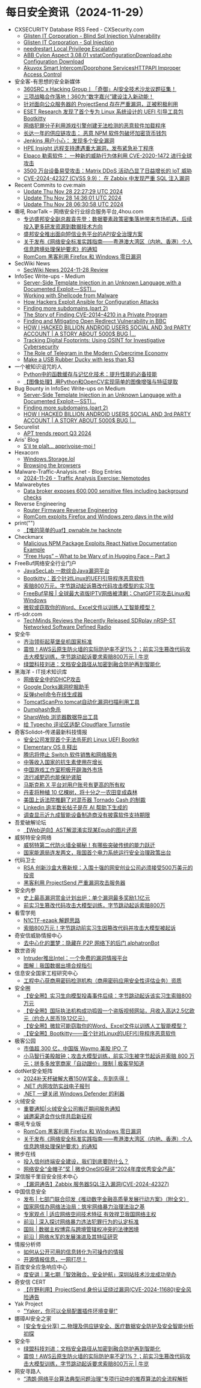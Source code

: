 # 每日安全资讯（2024-11-29）

- CXSECURITY Database RSS Feed - CXSecurity.com
  - [Glisten IT Corporation - Blind Sql Injection Vulnerability](https://cxsecurity.com/issue/WLB-2024110046)
  - [Glisten IT Corporation - Sql Injection](https://cxsecurity.com/issue/WLB-2024110045)
  - [needrestart Local Privilege Escalation](https://cxsecurity.com/issue/WLB-2024110044)
  - [ABB Cylon Aspect 3.08.01 vstatConfigurationDownload.php Configuration Download](https://cxsecurity.com/issue/WLB-2024110043)
  - [Akuvox Smart Intercom/Doorphone ServicesHTTPAPI Improper Access Control](https://cxsecurity.com/issue/WLB-2024110042)
- 安全客-有思想的安全新媒体
  - [360SRC x Hacking Group丨「奇御」AI安全技术沙龙议题征集！](https://www.anquanke.com/post/id/302279)
  - [三项战略合作落地！360为“数字嘉兴”建设注入新动能！](https://www.anquanke.com/post/id/302273)
  - [针对面向公众服务器的 ProjectSend 存在严重漏洞，正被积极利用](https://www.anquanke.com/post/id/302270)
  - [ESET Research 发现了首个专为 Linux 系统设计的 UEFI 引导工具包 Bootkitty](https://www.anquanke.com/post/id/302267)
  - [网络犯罪分子利用游戏引擎创建无法检测的恶意软件加载程序](https://www.anquanke.com/post/id/302264)
  - [长达一年的供应链攻击： 恶意 NPM 软件包破坏加密货币钱包](https://www.anquanke.com/post/id/302261)
  - [Jenkins 用户小心： 发现多个安全漏洞](https://www.anquanke.com/post/id/302258)
  - [HPE Insight 远程支持遭遇重大漏洞，发布紧急补丁程序](https://www.anquanke.com/post/id/302255)
  - [Elpaco 勒索软件： 一种新的威胁行为体利用 CVE-2020-1472 进行全球攻击](https://www.anquanke.com/post/id/302252)
  - [3500 万台设备易受攻击：Matrix DDoS 活动凸显了日益增长的 IoT 威胁](https://www.anquanke.com/post/id/302249)
  - [CVE-2024-42327 (CVSS 9.9)： 在 Zabbix 中发现严重 SQL 注入漏洞](https://www.anquanke.com/post/id/302246)
- Recent Commits to cve:main
  - [Update Thu Nov 28 22:27:29 UTC 2024](https://github.com/trickest/cve/commit/c92b1a23e10aa6f09bc11ac127af932a6161b4eb)
  - [Update Thu Nov 28 14:36:01 UTC 2024](https://github.com/trickest/cve/commit/108131360bbc653f2ae31799d07dd64f6c85d5d9)
  - [Update Thu Nov 28 06:30:58 UTC 2024](https://github.com/trickest/cve/commit/6f4c8f7a61816838cc53f4d2bcff46976a5a8aa6)
- 嘶吼 RoarTalk – 网络安全行业综合服务平台,4hou.com
  - [专访盛邦安全副总裁袁先登：数据要素政策密集落地带来市场机遇，后续投入更多研发资源到数据技术方向](https://www.4hou.com/posts/9jp4)
  - [盛邦安全推出面向短信业务平台的API安全治理方案](https://www.4hou.com/posts/OGJG)
  - [关于发布《网络安全标准实践指南——粤港澳大湾区（内地、香港）个人信息跨境处理保护要求》的通知](https://www.4hou.com/posts/0MEV)
  - [RomCom 黑客利用 Firefox 和 Windows 零日漏洞](https://www.4hou.com/posts/9jG8)
- SecWiki News
  - [SecWiki News 2024-11-28 Review](http://www.sec-wiki.com/?2024-11-28)
- InfoSec Write-ups - Medium
  - [Server-Side Template Injection in an Unknown Language with a Documented Exploit — SSTI…](https://infosecwriteups.com/server-side-template-injection-in-an-unknown-language-with-a-documented-exploit-ssti-de01a069b946?source=rss----7b722bfd1b8d---4)
  - [Working with Shellcode from Malware](https://infosecwriteups.com/working-with-shellcode-from-malware-bb879385cd95?source=rss----7b722bfd1b8d---4)
  - [How Hackers Exploit Ansible for Configuration Attacks](https://infosecwriteups.com/how-hackers-exploit-ansible-for-configuration-attacks-372b5bec2cca?source=rss----7b722bfd1b8d---4)
  - [Finding more subdomains.(part 2)](https://infosecwriteups.com/finding-more-subdomains-part-2-1850ead4dd92?source=rss----7b722bfd1b8d---4)
  - [The Story of Finding CVE-2014–4210 in a Private Program](https://infosecwriteups.com/the-story-of-finding-cve-2014-4210-in-a-private-program-1c2a1fed22fc?source=rss----7b722bfd1b8d---4)
  - [Finding and Mitigating Open Redirect Vulnerability in BBC](https://infosecwriteups.com/the-story-of-finding-and-mitigating-open-redirect-vulnerability-in-bbc-ef849e0439a5?source=rss----7b722bfd1b8d---4)
  - [HOW I HACKED BILLION ANDROID USERS SOCIAL AND 3rd PARTY ACCOUNT | A STORY ABOUT 5000$ BUG |…](https://infosecwriteups.com/how-i-hacked-billion-android-users-social-and-3rd-party-account-a-story-about-5000-bug-54d8b6ce75df?source=rss----7b722bfd1b8d---4)
  - [Tracking Digital Footprints: Using OSINT for Investigative Cybersecurity](https://infosecwriteups.com/tracking-digital-footprints-using-osint-for-investigative-cybersecurity-0546a104ddf6?source=rss----7b722bfd1b8d---4)
  - [The Role of Telegram in the Modern Cybercrime Economy](https://infosecwriteups.com/the-role-of-telegram-in-the-modern-cybercrime-economy-9755b0762934?source=rss----7b722bfd1b8d---4)
  - [Make a USB Rubber Ducky with less than $3](https://infosecwriteups.com/make-a-usb-rubber-ducky-with-less-than-3-d5ef2047f0e2?source=rss----7b722bfd1b8d---4)
- 一个被知识诅咒的人
  - [Python中的函数缓存与记忆化技术：提升性能的必备技能](https://blog.csdn.net/nokiaguy/article/details/144107681)
  - [【图像处理】用Python和OpenCV实现简单的图像增强与特征提取](https://blog.csdn.net/nokiaguy/article/details/144107580)
- Bug Bounty in InfoSec Write-ups on Medium
  - [Server-Side Template Injection in an Unknown Language with a Documented Exploit — SSTI…](https://infosecwriteups.com/server-side-template-injection-in-an-unknown-language-with-a-documented-exploit-ssti-de01a069b946?source=rss----7b722bfd1b8d--bug_bounty)
  - [Finding more subdomains.(part 2)](https://infosecwriteups.com/finding-more-subdomains-part-2-1850ead4dd92?source=rss----7b722bfd1b8d--bug_bounty)
  - [HOW I HACKED BILLION ANDROID USERS SOCIAL AND 3rd PARTY ACCOUNT | A STORY ABOUT 5000$ BUG |…](https://infosecwriteups.com/how-i-hacked-billion-android-users-social-and-3rd-party-account-a-story-about-5000-bug-54d8b6ce75df?source=rss----7b722bfd1b8d--bug_bounty)
- Securelist
  - [APT trends report Q3 2024](https://securelist.com/apt-report-q3-2024/114623/)
- Aris' Blog
  - [S’il te plaît… apprivoise-moi !](https://blog.0xbadc0de.be/archives/517)
- Hexacorn
  - [Windows.Storage.lol](https://www.hexacorn.com/blog/2024/11/28/windows-storage-lol/)
  - [Browsing the browsers](https://www.hexacorn.com/blog/2024/11/28/browsing-the-browsers/)
- Malware-Traffic-Analysis.net - Blog Entries
  - [2024-11-26 - Traffic Analysis Exercise: Nemotodes](https://www.malware-traffic-analysis.net/2024/11/26/index.html)
- Malwarebytes
  - [Data broker exposes 600,000 sensitive files including background checks](https://www.malwarebytes.com/blog/news/2024/11/data-broker-exposes-600000-sensitive-files-including-background-checks)
- Reverse Engineering
  - [Router Firmware Reverse Engineering](https://www.reddit.com/r/ReverseEngineering/comments/1h240z8/router_firmware_reverse_engineering/)
  - [RomCom exploits Firefox and Windows zero days in the wild](https://www.reddit.com/r/ReverseEngineering/comments/1h1ma3j/romcom_exploits_firefox_and_windows_zero_days_in/)
- print("")
  - [【堆的简单的uaf】pwnable.tw hacknote](https://www.o2oxy.cn/4211.html)
- Checkmarx
  - [Malicious NPM Package Exploits React Native Documentation Example](https://checkmarx.com/blog/malicious-npm-package-exploits-react-native-documentation-example/)
  - [“Free Hugs” – What to be Wary of in Hugging Face – Part 3](https://checkmarx.com/blog/free-hugs-what-to-be-wary-of-in-hugging-face-part-3/)
- FreeBuf网络安全行业门户
  - [JavaSecLab 一款综合Java漏洞平台](https://www.freebuf.com/sectool/416442.html)
  - [Bootkitty：首个针对Linux的UEFI引导程序恶意软件](https://www.freebuf.com/news/416423.html)
  - [索赔800万元，字节跳动起诉篡改代码攻击模型的实习生](https://www.freebuf.com/news/416403.html)
  - [FreeBuf早报 | 全球最大盗版IPTV网络被清剿；ChatGPT可攻击Linux和Windows](https://www.freebuf.com/news/416388.html)
  - [微软或窃取你的Word、Excel文件以训练人工智能模型？](https://www.freebuf.com/news/416371.html)
- rtl-sdr.com
  - [TechMinds Reviews the Recently Released SDRplay nRSP-ST Networked Software Defined Radio](https://www.rtl-sdr.com/techminds-reviews-the-recently-released-sdrplay-nrsp-st-networked-software-defined-radio/)
- 安全牛
  - [齐治领衔起草堡垒机国家标准](https://www.aqniu.com/vendor/107302.html)
  - [震惊！AWS云原生防火墙的实际防护率不足1%？；前实习生篡改代码攻击大模型训练，字节跳动起诉要求索赔800万元 | 牛览](https://www.aqniu.com/vendor/107312.html)
  - [绿盟科技刘进：文档安全路径从加密到融合防护再到智能化](https://www.aqniu.com/vendor/107311.html)
- 黑海洋 - IT技术知识库
  - [网络安全中的DHCP攻击](https://www.upx8.com/4475)
  - [Google Dorks漏洞挖掘助手](https://www.upx8.com/4474)
  - [反弹shell命令在线生成器](https://www.upx8.com/4472)
  - [TomcatScanPro tomcat自动化漏洞扫描利用工具](https://www.upx8.com/4471)
  - [Dumphash免杀](https://www.upx8.com/4470)
  - [SharpWeb 浏览器数据导出工具](https://www.upx8.com/4469)
  - [给 Typecho 评论区适配 Cloudflare Turnstile](https://www.upx8.com/4468)
- 奇客Solidot–传递最新科技情报
  - [安全公司发现首个无法杀死的 Linux UEFI Bootkit](https://www.solidot.org/story?sid=79908)
  - [Elementary OS 8 释出](https://www.solidot.org/story?sid=79907)
  - [腾讯将停止 Switch 软件销售和网络服务](https://www.solidot.org/story?sid=79906)
  - [中等收入国家的抗生素使用在增长](https://www.solidot.org/story?sid=79905)
  - [中国游戏工作室积极开辟海外市场](https://www.solidot.org/story?sid=79904)
  - [流行减肥药也能保护肾脏](https://www.solidot.org/story?sid=79903)
  - [马斯克称 X 平台对用户账号有更高的所有权](https://www.solidot.org/story?sid=79902)
  - [丹麦将种植 10 亿棵树，将十分之一农田变成森林](https://www.solidot.org/story?sid=79901)
  - [美国上诉法院推翻了对混币器 Tornado Cash 的制裁](https://www.solidot.org/story?sid=79900)
  - [Linkedin 逾半数长帖子是在 AI 帮助下生成的](https://www.solidot.org/story?sid=79899)
  - [调查显示近九成智能设备制造商没有披露软件支持期限](https://www.solidot.org/story?sid=79897)
- 吾爱破解论坛
  - [【Web逆向】AST解混淆实现某Epub的图片还原](https://mp.weixin.qq.com/s?__biz=MjM5Mjc3MDM2Mw==&mid=2651141535&idx=1&sn=b41c794f7c204d46ef8e50d94b657ade&chksm=bd50a5cb8a272cdd419d0a2cd34af514580aa986c9f4268ed9fc382f55304ac43610b64e1796&scene=58&subscene=0#rd)
- 威努特安全网络
  - [威努特第二代防火墙全揭秘！有哪些突破传统的能力跃迁](https://mp.weixin.qq.com/s?__biz=MzAwNTgyODU3NQ==&mid=2651129295&idx=1&sn=ec1b3e2682bd829c9c1f84b9d7a01b6b&chksm=80e71f7fb79096696b9bd99632fbdb8528b12adff3dba3171898e90678b1993751e1337f8d7a&scene=58&subscene=0#rd)
  - [国家能源局连发两文，我国首个电力系统运行安全治理政策出台](https://mp.weixin.qq.com/s?__biz=MzAwNTgyODU3NQ==&mid=2651129295&idx=2&sn=be58942cc3332ac2fb6b595080228a45&chksm=80e71f7fb7909669f52b4be78095b0f792b7ad9307a919df52acb28dfc1b678f3d9253574030&scene=58&subscene=0#rd)
- 代码卫士
  - [RSA 创新沙盒大赛新规：入围十强的网安创业公司必须接受500万美元的投资](https://mp.weixin.qq.com/s?__biz=MzI2NTg4OTc5Nw==&mid=2247521625&idx=1&sn=9970ecfee265c1b154723d323b600178&chksm=ea94a433dde32d25e096724976f5328b8ee701833b73b783047934638833251858000eb21b63&scene=58&subscene=0#rd)
  - [黑客利用 ProjectSend 严重漏洞攻击服务器](https://mp.weixin.qq.com/s?__biz=MzI2NTg4OTc5Nw==&mid=2247521625&idx=2&sn=8a7741ed8a419b06a972294416323328&chksm=ea94a433dde32d256ddf003492c63581ae6e4ca796a7b7d06dfae15b7c1db0eaf3864e15b031&scene=58&subscene=0#rd)
- 安全内参
  - [史上最高漏洞赏金计划出炉：单个漏洞最多奖励1.1亿元](https://mp.weixin.qq.com/s?__biz=MzI4NDY2MDMwMw==&mid=2247513175&idx=1&sn=aad9a2b08d9d8d9699a7496e63f316e8&chksm=ebfaf377dc8d7a6171bdefc5530053ed3687222b6955f98bd96205bbe5608bed5807bf8c2223&scene=58&subscene=0#rd)
  - [前实习生篡改代码攻击大模型训练，字节跳动起诉索赔800万](https://mp.weixin.qq.com/s?__biz=MzI4NDY2MDMwMw==&mid=2247513175&idx=2&sn=9fbce0e6c6be781a5c3d36700788e311&chksm=ebfaf377dc8d7a61c16e579223bec398fb313e6488cc3405660314448862115140faa9138eae&scene=58&subscene=0#rd)
- 看雪学苑
  - [N1CTF-ezapk 解题思路](https://mp.weixin.qq.com/s?__biz=MjM5NTc2MDYxMw==&mid=2458584139&idx=1&sn=356e4f25ebf567cce4a702e88dfdad3d&chksm=b18c34c186fbbdd7728e7ab5edeaa130f09e586fabfcc98592dce8fe1956b367abf6fabe9123&scene=58&subscene=0#rd)
  - [索赔800万元！字节跳动前实习生因篡改代码并攻击大模型被起诉](https://mp.weixin.qq.com/s?__biz=MjM5NTc2MDYxMw==&mid=2458584139&idx=2&sn=941244dd31df091be830fe313707575e&chksm=b18c34c186fbbdd73ed9f6aa11fc19a040d9af216d3ac19c9a562cb827e31979b1c7fa7f9422&scene=58&subscene=0#rd)
- 奇安信威胁情报中心
  - [去中心化的噩梦：隐藏在 P2P 网络下的后门 alphatronBot](https://mp.weixin.qq.com/s?__biz=MzI2MDc2MDA4OA==&mid=2247513129&idx=1&sn=5723225dc5a665d7f8137559b2eafc8d&chksm=ea66435edd11ca48b6d30a603939eb42d123a80be5f1730777bfcdcd0d44052cc05b2d6676b3&scene=58&subscene=0#rd)
- 数世咨询
  - [Intruder推出Intel：一个免费的漏洞情报平台](https://mp.weixin.qq.com/s?__biz=MzkxNzA3MTgyNg==&mid=2247529850&idx=1&sn=4a1addfc83108525d6cf92ddb002a8f8&chksm=c14407c7f6338ed116afe6056c52bb6911a17d0b2be1ca25e1f374efa7d03d5732ed7eff8e79&scene=58&subscene=0#rd)
  - [图解｜我国数据出境合规指引](https://mp.weixin.qq.com/s?__biz=MzkxNzA3MTgyNg==&mid=2247529850&idx=2&sn=511875738cfedc5e9fc25baea359aad6&chksm=c14407c7f6338ed19817936f566735415d3e0332a422c5c1061479221d2c46121e08a98755a2&scene=58&subscene=0#rd)
- 信息安全国家工程研究中心
  - [工程中心获商用密码检测机构（商用密码应用安全性评估业务）资质](https://mp.weixin.qq.com/s?__biz=MzU5OTQ0NzY3Ng==&mid=2247498369&idx=1&sn=aa8f60f05aae8002e57964e2790279c1&chksm=feb67b92c9c1f284e762f4d8f9335455df256213829d2314a1720c7106f0124eaa1afab58361&scene=58&subscene=0#rd)
- 安全圈
  - [【安全圈】实习生向模型投毒事件后续：字节跳动起诉该实习生索赔800万元](https://mp.weixin.qq.com/s?__biz=MzIzMzE4NDU1OQ==&mid=2652066267&idx=1&sn=60295481f95c5dd47afc5777c65fc240&chksm=f36e7d9bc419f48d4b4f5c70524ce678eb51da1f013225a3a06822e001ed9f758284b1f0dba6&scene=58&subscene=0#rd)
  - [【安全圈】国际执法机构成功捣毁一个盗版视频网站，月收入高达2.5亿欧元（约合人民币19.12亿元）](https://mp.weixin.qq.com/s?__biz=MzIzMzE4NDU1OQ==&mid=2652066267&idx=2&sn=7e668b534b3cc494ee46de09126e4051&chksm=f36e7d9bc419f48df4f09271791db5f4a4aec504b5f21b52ea0dd7850a9c67ad8c421a684e9f&scene=58&subscene=0#rd)
  - [【安全圈】微软可能窃取你的Word、Excel文件以训练人工智能模型？](https://mp.weixin.qq.com/s?__biz=MzIzMzE4NDU1OQ==&mid=2652066267&idx=3&sn=60edc9444015bfe02212ba3d2d549432&chksm=f36e7d9bc419f48d28e6711aedf47faf9a3abe9e5f798beb3e6839769c81430f3b8ee3dc3dde&scene=58&subscene=0#rd)
  - [【安全圈】Bootkitty——首个针对Linux的UEFI引导程序恶意软件](https://mp.weixin.qq.com/s?__biz=MzIzMzE4NDU1OQ==&mid=2652066267&idx=4&sn=2e12d00121b83ddf62b939eea70ced2a&chksm=f36e7d9bc419f48d99a96d109e23a285f494a30a04a14d018c34cce2f40f6c231e40cc100242&scene=58&subscene=0#rd)
- 极客公园
  - [市值超 300 亿，中国版 Waymo 美股 IPO 了](https://mp.weixin.qq.com/s?__biz=MTMwNDMwODQ0MQ==&mid=2653066102&idx=1&sn=16db0491de186868b11cbe27afc8ecb4&chksm=7e57eec0492067d6d6c9a19f9e10df2e409210f009a55df9ee38ed8e596cf7a24108dfbb70c9&scene=58&subscene=0#rd)
  - [小马智行美股敲钟；攻击大模型训练，前实习生被字节起诉并索赔 800 万元；拼多多放宽商家「自动跟价」限制 | 极客早知道](https://mp.weixin.qq.com/s?__biz=MTMwNDMwODQ0MQ==&mid=2653066089&idx=1&sn=81461fe398bd6160ba2ad7012340bd45&chksm=7e57eedf492067c9a94228f5111cecf2233de168e055ca4199b07d301cebb9c72e3c76425c87&scene=58&subscene=0#rd)
- dotNet安全矩阵
  - [2024补天杯破解大赛150W奖金，先到先得！](https://mp.weixin.qq.com/s?__biz=MzUyOTc3NTQ5MA==&mid=2247497083&idx=1&sn=bd2d2ff98edfdf5af2f96cad2a8d663d&chksm=fa595b96cd2ed28018485148110b7fbbe8487f058a91a30e41eee2a5c7a779d684eb96ebf0b2&scene=58&subscene=0#rd)
  - [.NET 内网攻防实战电子报刊](https://mp.weixin.qq.com/s?__biz=MzUyOTc3NTQ5MA==&mid=2247497083&idx=2&sn=f14faf64e50d694698745979be5496cf&chksm=fa595b96cd2ed28072916db1272af0e71220e4d2dd22b1203c8c2542be9afa637643fe4b7ae6&scene=58&subscene=0#rd)
  - [.NET 一键关闭 Windows Defender 的利器](https://mp.weixin.qq.com/s?__biz=MzUyOTc3NTQ5MA==&mid=2247497083&idx=3&sn=4f4799caae72486a66a4fc2f9f6c4638&chksm=fa595b96cd2ed280017d945a64ff9b4f75ce63baf704fd5abf7054e3ef9a5d1d39bf20aeac80&scene=58&subscene=0#rd)
- 火绒安全
  - [重要通知|火绒安全公司搬迁期间服务通知](https://mp.weixin.qq.com/s?__biz=MzI3NjYzMDM1Mg==&mid=2247520582&idx=1&sn=cbd60b6f6f94863c90127b6c245cae8f&chksm=eb704f79dc07c66fb8fadba5741f2b1c383654f2a27f863ddff33bccb5999fb135d376a99dc8&scene=58&subscene=0#rd)
  - [诚邀渠道合作伙伴共启新征程](https://mp.weixin.qq.com/s?__biz=MzI3NjYzMDM1Mg==&mid=2247520582&idx=2&sn=907e33ea0bf633c2a18632213f3499e0&chksm=eb704f79dc07c66f4061ec7724eb395f70b05f18e737c832f4a03cb9dd7b74c3ca46613802fa&scene=58&subscene=0#rd)
- 嘶吼专业版
  - [RomCom 黑客利用 Firefox 和 Windows 零日漏洞](https://mp.weixin.qq.com/s?__biz=MzI0MDY1MDU4MQ==&mid=2247579846&idx=1&sn=0bb37a38ab5998f595038709b86b4063&chksm=e91468fcde63e1ea605e3adce9da5489720e2d21a69c61eb7e63479b335a52d44bd7c62bbffe&scene=58&subscene=0#rd)
  - [关于发布《网络安全标准实践指南——粤港澳大湾区（内地、香港）个人信息跨境处理保护要求》的通知](https://mp.weixin.qq.com/s?__biz=MzI0MDY1MDU4MQ==&mid=2247579846&idx=2&sn=8080a0e3ab21b412041a93084a027a4f&chksm=e91468fcde63e1ea4e54635cfdf3ea6a07f9aca27ca5aa37bf7c55bdb1eb3a40320a1055e00c&scene=58&subscene=0#rd)
- 微步在线
  - [投入信创终端安全建设，我们到底要防什么？](https://mp.weixin.qq.com/s?__biz=MzI5NjA0NjI5MQ==&mid=2650182582&idx=1&sn=0835e27b040f2f99315c40c42b6eb889&chksm=f448680ac33fe11c6aec0588c1d493aa80d79dd83be8cd801d96af9cf3810e14fc1b8ed9012f&scene=58&subscene=0#rd)
  - [网络安全“金帽子”奖 | 微步OneSIG获评“2024年度优秀安全产品”](https://mp.weixin.qq.com/s?__biz=MzI5NjA0NjI5MQ==&mid=2650182582&idx=2&sn=a70f1a2beb3d945e0663c8a849d67545&chksm=f448680ac33fe11cdd380f718af51f965601a942305ec296efb145c676ce8bc6d0f0fd3b7869&scene=58&subscene=0#rd)
- 深信服千里目安全技术中心
  - [【漏洞通告】Zabbix 服务器SQL注入漏洞(CVE-2024-42327)](https://mp.weixin.qq.com/s?__biz=Mzg2NjgzNjA5NQ==&mid=2247523865&idx=1&sn=a85f1659ccbd217fd246c088babf8a97&chksm=ce461509f9319c1f4441af7449295d3562c27b0cf5dcae9304e5fde4a4d849357bd239935320&scene=58&subscene=0#rd)
- 中国信息安全
  - [发布 | 七部门联合印发《推动数字金融高质量发展行动方案》（附全文）](https://mp.weixin.qq.com/s?__biz=MzA5MzE5MDAzOA==&mid=2664230826&idx=2&sn=d2074c51baf34ecf5b8291407fd80956&chksm=8b59ed53bc2e64452fd34f129643c7e65be4f1131a0f943ac750ec5cfe9bccb9d7c140196a25&scene=58&subscene=0#rd)
  - [国家网信办网络法治局：筑牢网络暴力治理法治之基](https://mp.weixin.qq.com/s?__biz=MzA5MzE5MDAzOA==&mid=2664230826&idx=3&sn=55b5a2b329b5523ee7ecf4c3ac522b1e&chksm=8b59ed53bc2e6445b5ee47e86f83ccd8e730c10ba57392fece2ef126ec36fc3bd1263bf44a97&scene=58&subscene=0#rd)
  - [专家观点 | 适应网络空间技术特征 有效捍卫我国网络主权](https://mp.weixin.qq.com/s?__biz=MzA5MzE5MDAzOA==&mid=2664230826&idx=4&sn=44ac4e8ede659ba320006c37a0852544&chksm=8b59ed53bc2e64457b112862e689fce6849dccefbe6aa364aabe5d3168b4858e9300e5a9d4da&scene=58&subscene=0#rd)
  - [前沿 | 深入探讨网络暴力违法犯罪行为的认定标准](https://mp.weixin.qq.com/s?__biz=MzA5MzE5MDAzOA==&mid=2664230826&idx=5&sn=bc2c0703dba328d25e6c052e0f79196e&chksm=8b59ed53bc2e6445eb3531ddd36f3e70dc68778e1a0aa7bbaed9b5e32d9e771e4d42a1f5882a&scene=58&subscene=0#rd)
  - [国际 | 数据主权博弈与跨境管辖权冲突的法律困境](https://mp.weixin.qq.com/s?__biz=MzA5MzE5MDAzOA==&mid=2664230826&idx=6&sn=61d2c8a67dcda6e1ad68168890552ded&chksm=8b59ed53bc2e64458524868c592bdc21d0feb968564bd368c902b2acaad15c7ced39220582c0&scene=58&subscene=0#rd)
  - [前沿 | 网络水军的发展演进及其特征研究](https://mp.weixin.qq.com/s?__biz=MzA5MzE5MDAzOA==&mid=2664230826&idx=7&sn=96f1a940ef30a5fbdb9d9121476c4931&chksm=8b59ed53bc2e64450938984a8480280530c75cfbe7853c9ebeee0db3b1b89289bbb5d4311a64&scene=58&subscene=0#rd)
- 情报分析师
  - [如何从公开可用的信息转化为可操作的情报](https://mp.weixin.qq.com/s?__biz=MzA3Mjc1MTkwOA==&mid=2650557708&idx=1&sn=2caf0acd8d3d9428b7081f047a1a4bc0&chksm=87116347b066ea51270e86004e1cc09eea486b47bbd2603caa486e491f3fa431bc182f9cda2d&scene=58&subscene=0#rd)
  - [开源情报信息，一网打尽！](https://mp.weixin.qq.com/s?__biz=MzA3Mjc1MTkwOA==&mid=2650557708&idx=2&sn=1eb84cf1b3c9279a714f3b4c9c7bf3bb&chksm=87116347b066ea51b14b0f2207e4337fcff1cfa1b70d7d6cff558486768db9516cdcc273999b&scene=58&subscene=0#rd)
- 百度安全应急响应中心
  - [度安讲｜第七期「智效融合，安全护航」深圳站技术沙龙成功举办](https://mp.weixin.qq.com/s?__biz=MzA4ODc0MTIwMw==&mid=2652541915&idx=1&sn=7b944da743ab6315ad50d2d7beed3277&chksm=8bcbb7e7bcbc3ef1ba0b6dfd5199d15fa96a9146f4f0d245d4368df780a7933b1f5f6df21556&scene=58&subscene=0#rd)
- 奇安信 CERT
  - [【在野利用】ProjectSend 身份认证绕过漏洞(CVE-2024-11680)安全风险通告](https://mp.weixin.qq.com/s?__biz=MzU5NDgxODU1MQ==&mid=2247502502&idx=1&sn=874d1d96ffd31643476939deced0fd4f&chksm=fe79ee3ec90e6728cb38cbc7cf03b5ac32273e1cc74442e830866650cc7551ccda12fd8ab98b&scene=58&subscene=0#rd)
- Yak Project
  - ["Yaker，你可以全局配置插件环境变量!"](https://mp.weixin.qq.com/s?__biz=Mzk0MTM4NzIxMQ==&mid=2247525652&idx=1&sn=91301a8c65604e8229d69f54ed2707bd&chksm=c2d119b0f5a690a6f4f2f38c8097f47fc72c8a3e4ae8a5be3c813e3df1d0d7f434aeacc108d2&scene=58&subscene=0#rd)
- 娜璋AI安全之家
  - [[安全专业分享] 二.物理及供应链安全、医疗数据安全防护及安全智能分析初探](https://mp.weixin.qq.com/s?__biz=Mzg5MTM5ODU2Mg==&mid=2247501035&idx=1&sn=e52b5d7012ddf9edbc115d1b7282ecad&chksm=cfcf7426f8b8fd307c9880051bc6452528ac77f6cc6f21e7078840b0dac57880cb01cf4de51b&scene=58&subscene=0#rd)
- 安全牛
  - [绿盟科技刘进：文档安全路径从加密到融合防护再到智能化](https://mp.weixin.qq.com/s?__biz=MjM5Njc3NjM4MA==&mid=2651133644&idx=1&sn=fd6cf75f79988630b46e8044c8f8b8fb&chksm=bd15a61f8a622f0928d9ba02e92b253b62ffcb4e3dd0ef266dbd9dc8a7573042f650df636d26&scene=58&subscene=0#rd)
  - [震惊！AWS云原生防火墙的实际防护率不足1%？；前实习生篡改代码攻击大模型训练，字节跳动起诉要求索赔800万元 | 牛览](https://mp.weixin.qq.com/s?__biz=MjM5Njc3NjM4MA==&mid=2651133644&idx=2&sn=db48df8ad75bfdadbdbfbc14323283c7&chksm=bd15a61f8a622f0989119233a8b5e83363024554774a13a0da7c6f2a795f1b13ac9b61ecc3eb&scene=58&subscene=0#rd)
- 网安寻路人
  - [“清朗·网络平台算法典型问题治理”专项行动中的推荐算法的全流程解析](https://mp.weixin.qq.com/s?__biz=MzIxODM0NDU4MQ==&mid=2247505453&idx=1&sn=a22af9bfd3422349e5766cb8e1fa647d&chksm=97e96bc7a09ee2d1a1c348c22be015a4f0fa1d0a572b5448bbe8e0734736791976811f0ea529&scene=58&subscene=0#rd)
